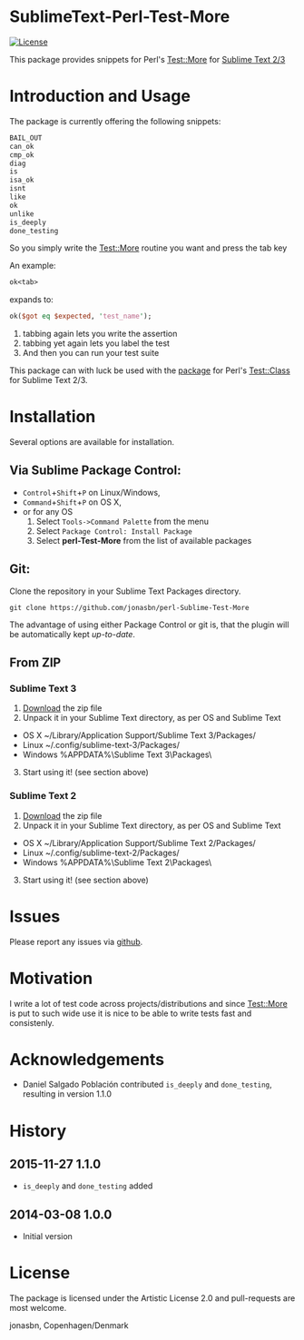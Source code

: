 SublimeText-Perl-Test-More
==========================

[![License](https://img.shields.io/badge/License-Apache%202.0-blue.svg)](https://opensource.org/licenses/Apache-2.0)

This package provides snippets for Perl's [Test::More](https://metacpan.org/pod/Test::More) for [Sublime Text 2/3](http://www.sublimetext.com/)

# Introduction and Usage

The package is currently offering the following snippets:

```perl
BAIL_OUT
can_ok
cmp_ok
diag
is
isa_ok
isnt
like
ok
unlike
is_deeply
done_testing
```

So you simply write the [Test::More](https://metacpan.org/pod/Test::More) routine you want and press the tab key

An example:

```perl
ok<tab>
```

expands to:

```perl
ok($got eq $expected, 'test_name');
```

1. tabbing again lets you write the assertion
2. tabbing yet again lets you label the test
3. And then you can run your test suite

This package can with luck be used with the [package](https://github.com/jonasbn/SublimeText-Perl-Test-Class) for Perl's [Test::Class](https://metacpan.org/pod/Test::Class) for Sublime Text 2/3.

# Installation

Several options are available for installation.

## Via Sublime Package Control:

- `Control`+`Shift`+`P` on Linux/Windows,
- `Command`+`Shift`+`P` on OS X,
- or for any OS
  1. Select `Tools->Command Palette` from the menu
  2. Select `Package Control: Install Package`
  3. Select **perl-Test-More** from the list of available packages

## Git:

Clone the repository in your Sublime Text Packages directory.

```git clone https://github.com/jonasbn/perl-Sublime-Test-More```

The advantage of using either Package Control or git is, that the plugin will be automatically kept _up-to-date_.

## From ZIP

### Sublime Text 3

1. [Download](https://github.com/jonasbn/SublimeText-Perl-Test-More/archive/master.zip) the zip file
2. Unpack it in your Sublime Text directory, as per OS and Sublime Text 
  - OS X    ~/Library/Application Support/Sublime Text 3/Packages/
  - Linux   ~/.config/sublime-text-3/Packages/
  - Windows %APPDATA%\Sublime Text 3\Packages\
3. Start using it! (see section above)

### Sublime Text 2

1. [Download](https://github.com/jonasbn/SublimeText-Perl-Test-More/archive/master.zip) the zip file
2. Unpack it in your Sublime Text directory, as per OS and Sublime Text 
  - OS X    ~/Library/Application Support/Sublime Text 2/Packages/
  - Linux   ~/.config/sublime-text-2/Packages/
  - Windows %APPDATA%\Sublime Text 2\Packages\
3. Start using it! (see section above)

# Issues

Please report any issues via [github](https://github.com/jonasbn/SublimeText-Perl-Test-More/issues).

# Motivation

I write a lot of test code across projects/distributions and since [Test::More](https://metacpan.org/pod/Test::More) is put to such wide use it is nice to be able to write tests fast and consistenly.

# Acknowledgements

- Daniel Salgado Población contributed `is_deeply` and `done_testing`, resulting in version 1.1.0

# History

## 2015-11-27 1.1.0

- `is_deeply` and `done_testing` added

## 2014-03-08 1.0.0

- Initial version

# License

The package is licensed under the  Artistic License 2.0 and pull-requests are most welcome.

jonasbn, Copenhagen/Denmark
